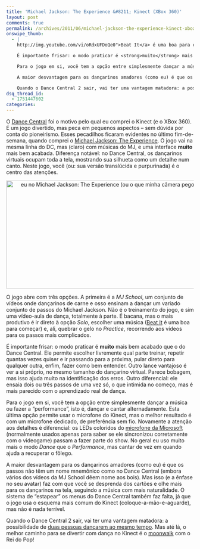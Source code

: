 ```yaml
---
title: 'Michael Jackson: The Experience &#8211; Kinect (XBox 360)'
layout: post
comments: true
permalink: /archives/2011/06/michael-jackson-the-experience-kinect-xbox-360.html
onswipe_thumb:
  - |
    http://img.youtube.com/vi/oRdxUFDoQe0">Beat It</a> é uma boa para começar) e, ali, quebrar o gelo no <em>Practice</em>, recorrendo aos vídeos para os passos mais complicados.

    É importante frisar: o modo praticar é <strong>muito</strong> mais bem acabado que o do Dance Central. Ele permite escolher livremente qual parte treinar, repetir quantas vezes quiser e ir passando para a próxima, pular direto para qualquer outra, enfim, fazer como bem entender. Outro lance vantajoso é ver a si próprio, no mesmo tamanho do dançarino virtual. Parece bobagem, mas isso ajuda muito na identificação dos erros. Outro diferencial: ele ensaia dois ou três passos de uma vez só, o que intimida no começo, mas é mais parecido com o aprendizado real de dança.

    Para o jogo em si, você tem a opção entre simplesmente dançar a música ou fazer a "performance", isto é, dançar e cantar alternadamente. Esta última opção permite usar o microfone do Kinect, mas o melhor resultado é com um microfone dedicado, de preferência sem fio. Novamente a atenção aos detalhes é diferencial: os LEDs coloridos do <a href="http://www.amazon.com/Xbox-360-Wireless-Microphone/dp/tags-on-product/B002EWD09A">microfone da Microsoft</a> (normalmente usados apenas para saber se ele sincronizou corretamente com o videogame) passam a fazer parte do show. No geral eu uso muito mais o modo <em>Dance</em> que o <em>Performance</em>, mas cantar de vez em quando ajuda a recuperar o fôlego.

    A maior desvantagem para os dançarinos amadores (como eu) é que os passos não têm um nome mnemônico como no Dance Central (embora vários dos vídeos da MJ School dêem nome aos bois). Mas isso (e a ênfase no seu avatar) faz com que você se desprenda dos cartões e olhe mais para os dançarinos na tela, seguindo a música com mais naturalidade. O sistema de "estapear" os menus do Dance Central também faz falta, já que o jogo usa o esquema mais comum do Kinect (coloque-a-mão-e-aguarde), mas não é nada terrível.

    Quando o Dance Central 2 sair, vai ter uma vantagem matadora: a possibilidade de <a href="http://www.youtube.com/watch?v=wQv-OEjh1So">duas pessoas dançarem ao mesmo tempo</a>. Mas até lá, o melhor caminho para se divertir com dança no Kinect é o <a href="http://www.youtube.com/watch?v=n_3v-_p3ESo">moonwalk</a> com o Rei do Pop!/0.jpg
dsq_thread_id:
  - 1751447602
categories:
---
```

O [Dance Central][1] foi o motivo pelo qual eu comprei o Kinect (e o XBox 360). É um jogo divertido, mas peca em pequenos aspectos &#8211; sem dúvida por conta do pioneirismo. Esses pecadilhos ficaram evidentes no último fim-de-semana, quando comprei o [Michael Jackson: The Experience][2]. O jogo vai na mesma linha do DC, mas (claro) com músicas do MJ, e uma interface **muito** mais bem acabada. Diferença notável: no Dance Central, os dançarinos virtuais ocupam toda a tela, mostrando sua silhueta como um detalhe num canto. Neste jogo, você (ou: sua versão translúcida e purpurinada) é o centro das atenções.

<p style="text-align: center;">
  <img class="aligncenter size-full wp-image-6057" title="eu no Michael Jackson: The Experience (ou o que minha câmera pegou no timer)" src="//chester.me/wp-content/uploads/2011/06/chester_mj_experience.jpg" alt="eu no Michael Jackson: The Experience (ou o que minha câmera pegou no timer)" width="600" height="290" />
</p>

O jogo abre com três opções. A primeira é a *MJ School*, um conjunto de vídeos onde dançarinos de carne e osso ensinam a dançar um variado conjunto de passos do Michael Jackson. Não é o treinamento do jogo, e sim uma vídeo-aula de dança, totalmente à parte. É bacana, mas o mais produtivo é ir direto à opção *Solo*, escolher uma música ([Beat It][3] é uma boa para começar) e, ali, quebrar o gelo no *Practice*, recorrendo aos vídeos para os passos mais complicados.

É importante frisar: o modo praticar é **muito** mais bem acabado que o do Dance Central. Ele permite escolher livremente qual parte treinar, repetir quantas vezes quiser e ir passando para a próxima, pular direto para qualquer outra, enfim, fazer como bem entender. Outro lance vantajoso é ver a si próprio, no mesmo tamanho do dançarino virtual. Parece bobagem, mas isso ajuda muito na identificação dos erros. Outro diferencial: ele ensaia dois ou três passos de uma vez só, o que intimida no começo, mas é mais parecido com o aprendizado real de dança.

Para o jogo em si, você tem a opção entre simplesmente dançar a música ou fazer a &#8220;performance&#8221;, isto é, dançar e cantar alternadamente. Esta última opção permite usar o microfone do Kinect, mas o melhor resultado é com um microfone dedicado, de preferência sem fio. Novamente a atenção aos detalhes é diferencial: os LEDs coloridos do [microfone da Microsoft][4] (normalmente usados apenas para saber se ele sincronizou corretamente com o videogame) passam a fazer parte do show. No geral eu uso muito mais o modo *Dance* que o *Performance*, mas cantar de vez em quando ajuda a recuperar o fôlego.

A maior desvantagem para os dançarinos amadores (como eu) é que os passos não têm um nome mnemônico como no Dance Central (embora vários dos vídeos da MJ School dêem nome aos bois). Mas isso (e a ênfase no seu avatar) faz com que você se desprenda dos cartões e olhe mais para os dançarinos na tela, seguindo a música com mais naturalidade. O sistema de &#8220;estapear&#8221; os menus do Dance Central também faz falta, já que o jogo usa o esquema mais comum do Kinect (coloque-a-mão-e-aguarde), mas não é nada terrível.

Quando o Dance Central 2 sair, vai ter uma vantagem matadora: a possibilidade de [duas pessoas dançarem ao mesmo tempo][5]. Mas até lá, o melhor caminho para se divertir com dança no Kinect é o [moonwalk][6] com o Rei do Pop!

 [1]: http://
 [2]: http://www.submarino.com.br/produto/12/23799643/game+michael+jackson:+the+experience+-+x360?franq=273452
 [3]: http://www.youtube.com/watch?v=oRdxUFDoQe0
 [4]: http://www.amazon.com/Xbox-360-Wireless-Microphone/dp/tags-on-product/B002EWD09A
 [5]: http://www.youtube.com/watch?v=wQv-OEjh1So
 [6]: http://www.youtube.com/watch?v=n_3v-_p3ESo
